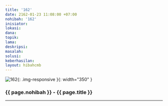 ```yaml
---
title: '162'
date: 2162-01-23 11:08:00 +07:00
nohibah: '162'
inisiator: 
lokasi: 
dana: 
topik: 
lama: 
deskripsi: 
masalah: 
solusi: 
keberhasilan: 
layout: hibahcmb
---
```


![162](/static/img/hibahcmb/162.png){: .img-responsive }{: width="350" }

### {{ page.nohibah }} - {{ page.title }}

---
